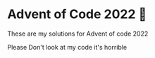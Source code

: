 # Advent of Code 2022 🎄
These are my solutions for Advent of code 2022

Please Don't look at my code it's horrible

